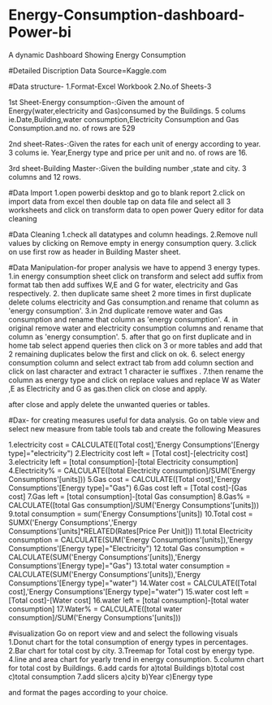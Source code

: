 # Energy-Consumption-dashboard-Power-bi
A dynamic Dashboard Showing Energy Consumption

#Detailed Discription
Data Source=Kaggle.com

#Data structure-
1.Format-Excel Workbook
2.No.of Sheets-3

1st Sheet-Energy consumption-:Given the amount of Energy(water,electricity and Gas)consumed by the Buildings.
5 colums ie.Date,Building,water consumption,Electricity Consumption and Gas Consumption.and no. of rows are 529

2nd sheet-Rates-:Given the rates for each unit of energy according to year.
3 colums ie. Year,Energy type and price per unit and no. of rows are 16.

3rd sheet-Building Master-:Given the building number ,state and city.
3 columns and 12 rows.

#Data Import
1.open powerbi desktop and go to blank report
2.click on import data from excel then double tap on data file and select all 3 worksheets and click on transform data to open power Query editor for data cleaning

#Data Cleaning
1.check all datatypes and column headings.
2.Remove null values by clicking on Remove empty in energy consumption query.
3.click on use first row as header in Building Master sheet.

#Data Manipulation-for proper analysis we have to append 3 energy types.
1.in energy consumption sheet click on transform and select add suffix from format tab then add suffixes W,E and G for water, electricity and Gas respectively.
2. then duplicate same sheet 2 more times in first duplicate delete colums electricity and Gas consumption.and rename that column as 'energy consumption'.
3.in 2nd duplicate remove water and Gas consumption and rename that column as 'energy consumption'.
4. in original remove water and electricity consumption columns and rename that column as 'energy consumption'.
5. after that go on first duplicate and in home tab select append queries then click on 3 or more tables and add that 2 remaining duplicates below the first and click on ok.
6. select energy consumption column and select extract tab from add column section and click on last character and extract 1 character ie suffixes .
7.then rename the column as energy type and click on replace values and replace W as Water ,E as Electricity and G as gas.then click on close and apply.

after close and apply delete the unwanted queries or tables.

#Dax- for creating measures useful for data analysis.
Go on table view and select new measure from table tools tab and create the following Measures

1.electricity cost = CALCULATE([Total cost],'Energy Consumptions'[Energy type]="electricity")
2.Electricity cost left = [Total cost]-[electricity cost]
3.electricity left = [total consumption]-[total Electricity consumption]
4.Electricity% = CALCULATE([total Electricity consumption]/SUM('Energy Consumptions'[units]))
5.Gas cost = CALCULATE([Total cost],'Energy Consumptions'[Energy type]="Gas")
6.Gas cost left = [Total cost]-[Gas cost]
7.Gas left = [total consumption]-[total Gas consumption]
8.Gas% = CALCULATE([total Gas consumption]/SUM('Energy Consumptions'[units]))
9.total consumption = sum('Energy Consumptions'[units])
10.Total cost = SUMX('Energy Consumptions','Energy Consumptions'[units]*RELATED(Rates[Price Per Unit]))
11.total Electricity consumption = CALCULATE(SUM('Energy Consumptions'[units]),'Energy Consumptions'[Energy type]="Electricity")
12.total Gas consumption = CALCULATE(SUM('Energy Consumptions'[units]),'Energy Consumptions'[Energy type]="Gas")
13.total water consumption = CALCULATE(SUM('Energy Consumptions'[units]),'Energy Consumptions'[Energy type]="water")
14.Water cost = CALCULATE([Total cost],'Energy Consumptions'[Energy type]="water")
15.water cost left = [Total cost]-[Water cost]
16.water left = [total consumption]-[total water consumption]
17.Water% = CALCULATE([total water consumption]/SUM('Energy Consumptions'[units]))

#visualization
Go on report view and and select the following visuals
1.Donut chart for the total consumption of energy types in percentages.
2.Bar chart for total cost by city.
3.Treemap for Total cost by energy type.
4.line and area chart for yearly trend in energy consumption.
5.column chart for total cost by Buildings.
6.add cards for a)total Buildings
                b)total cost
                c)total consumption
7.add slicers a)city
              b)Year
              c)Energy type

and format the pages according to your choice.



